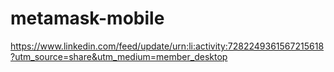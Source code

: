 # metamask-mobile

https://www.linkedin.com/feed/update/urn:li:activity:7282249361567215618?utm_source=share&utm_medium=member_desktop
